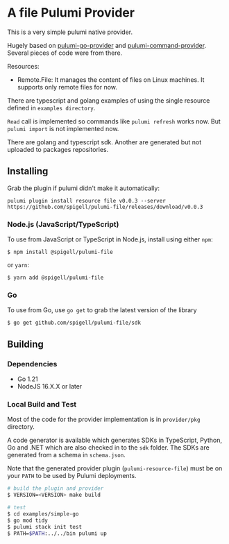 # A file Pulumi Provider

This is a very simple pulumi native provider.

Hugely based on [pulumi-go-provider](https://github.com/pulumi/pulumi-go-provider) and [pulumi-command-provider](https://github.com/pulumi/pulumi-command). Several pieces of code were from there.

Resources:
* Remote.File: It manages the content of files on Linux machines. It supports only remote files for now.

There are typescript and golang examples of using the single resource defined in `examples directory`.

``Read`` call is implemented so commands like `pulumi refresh` works now.
But `pulumi import` is not implemented now.

There are golang and typescript sdk. Another are generated but not uploaded to packages repositories.

## Installing

Grab the plugin if pulumi didn't make it automatically:

```
pulumi plugin install resource file v0.0.3 --server https://github.com/spigell/pulumi-file/releases/download/v0.0.3
```

### Node.js (JavaScript/TypeScript)

To use from JavaScript or TypeScript in Node.js, install using either `npm`:

    $ npm install @spigell/pulumi-file

or `yarn`:

    $ yarn add @spigell/pulumi-file

### Go

To use from Go, use `go get` to grab the latest version of the library

    $ go get github.com/spigell/pulumi-file/sdk

## Building

### Dependencies

- Go 1.21
- NodeJS 16.X.X or later

### Local Build and Test

Most of the code for the provider implementation is in `provider/pkg` directory.  

A code generator is available which generates SDKs in TypeScript, Python, Go and .NET which are also checked in to the `sdk` folder.  The SDKs are generated from a schema in `schema.json`.

Note that the generated provider plugin (`pulumi-resource-file`) must be on your `PATH` to be used by Pulumi deployments.

```bash
# build the plugin and provider
$ VERSION=<VERSION> make build

# test
$ cd examples/simple-go
$ go mod tidy
$ pulumi stack init test
$ PATH=$PATH:../../bin pulumi up
```
